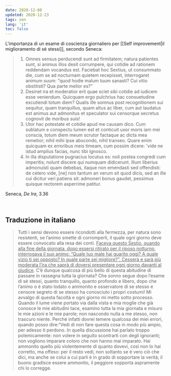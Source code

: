 ```yaml
---
date: 2020-12-08
updated: 2020-12-23
tags: zen
lang: 'it'
toc: false
---
```

L'importanza di un esame di coscienza giornaliero per [[Self improvement|il miglioramento di sé stessi]], secondo Seneca:

> 1. Omnes sensus perducendi sunt ad firmitatem; natura patientes sunt, si animus illos desit corrumpere, qui cotidie ad rationem reddendam vocandus est. Faciebat hoc Sextius, ut consummato die, cum se ad nocturnam quietem recepisset, interrogaret animum suum: <q>quod hodie malum tuum sanasti? Cui vitio obstitisti? Qua parte melior es?</q>  
> 2. Desinet ira et moderatior erit quae sciet sibi cotidie ad iudicem esse veniendum. Quicquam ergo pulchrius hac consuetudine excutiendi totum diem? Qualis ille somnus post recognitionem sui sequitur, quam tranquillus, quam altus ac liber, cum aut laudatus est animus aut admonitus et speculator sui censorque secretus cognovit de moribus suis!  
> 3. Utor hac potestate et cotidie apud me causam dico. Cum sublatum e conspectu lumen est et conticuit uxor moris iam mei conscia, totum diem meum scrutor factaque ac dicta mea remetior; nihil mihi ipse abscondo, nihil transeo. Quare enim quicquam ex erroribus meis timeam, cum possim dicere: 'vide ne istud amplius facias, nunc tibi ignosco.  
> 4. In illa disputatione pugnacius locutus es: noli postea congredi cum imperitis; nolunt discere qui numquam didicerunt. Illum liberius admonuisti quam debebas, itaque non emendasti sed offendisti: de cetero vide, \[ne\] non tantum an verum sit quod dicis, sed an ille cui dicitur veri patiens sit: admoneri bonus gaudet, pessimus quisque rectorem asperrime patitur.

<p class="cite">Seneca, <cite>De Ira</cite>, 3.36</p>

<br>

## Traduzione in italiano

> Tutti i sensi devono essere ricondotti alla fermezza, per natura sono resistenti, se l’animo smette di corromperli, il quale ogni giorno deve essere convocato alla resa dei conti. <u>Faceva questo Sestio, quando alla fine della giornata, dopo essersi ritirato per il riposo notturno, interrogava il suo animo: “Quale tuo male hai guarito oggi? A quale vizio ti sei opposto? In quale parte sei migliore?”. Cesserà e sarà più moderata l’ira che saprà di doversi presentare ogni giorno davanti al giudice</u>. C’è dunque qualcosa di più bello di questa abitudine di passare in rassegna tutta la giornata? Che sonno segue dopo l’esame di sé stessi, quanto tranquillo, quanto profondo e libero, dopo che l’animo o è stato lodato o ammonito e osservatore di se stesso e censore segreto di se stesso ha conosciuto i propri costumi! Mi avvalgo di questa facoltà e ogni giorno mi metto sotto processo. Quando il lume viene portato via dalla vista e mia moglie che già conosce le mie abitudini tace, esamino tutta la mia giornata e misuro le mie azioni e le mie parole; non nascondo nulla a me stesso, non trascuro niente. Perché infatti dovrei temere qualcosa dei miei errori, quando posso dire:“Vedi di non fare questa cosa in modo più ampio, per adesso ti perdono. In quella discussione hai parlato troppo polemicamente: non volere in seguito scontrarti con degli ignoranti; non vogliono imparare coloro che non hanno mai imparato. Hai ammonito quello più violentemente di quanto dovevi, così non lo hai corretto, ma offeso: per il resto vedi, non soltanto se è vero ciò che dici, ma anche se colui a cui parli è in grado di sopportare la verità; il buono gradisce essere ammonito, il peggiore sopporta aspramente chi lo corregge.
